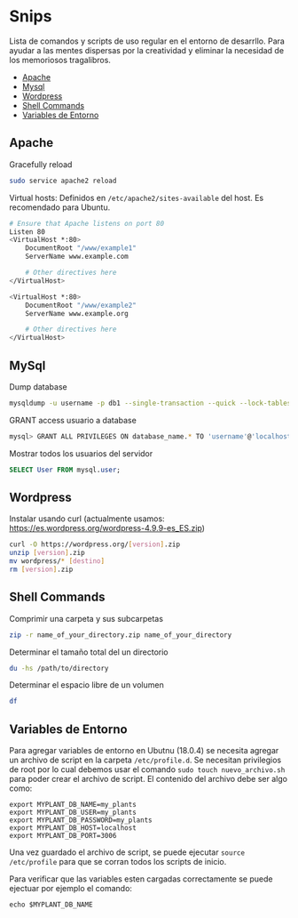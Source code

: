 # Snips

Lista de comandos y scripts de uso regular en el entorno de desarrllo.
Para ayudar a las mentes dispersas por la creatividad y eliminar la necesidad de los memoriosos tragalibros. 

+ [Apache](https://github.com/LucasNatoli/LucasNatoli/blob/master/snips.md#apache)
+ [Mysql](https://github.com/LucasNatoli/LucasNatoli/blob/master/snips.md#mysql)
+ [Wordpress](https://github.com/LucasNatoli/LucasNatoli/blob/master/snips.md#wordpress)
+ [Shell Commands](https://github.com/LucasNatoli/LucasNatoli/blob/master/snips.md#shell-commands)
+ [Variables de Entorno](https://github.com/LucasNatoli/LucasNatoli/blob/master/snips.md#variables-de-entorno)

## Apache

Gracefully reload

```bash
sudo service apache2 reload
```


Virtual hosts: Definidos en `/etc/apache2/sites-available` del host. Es recomendado para Ubuntu.

```bash
# Ensure that Apache listens on port 80
Listen 80
<VirtualHost *:80>
    DocumentRoot "/www/example1"
    ServerName www.example.com

    # Other directives here
</VirtualHost>

<VirtualHost *:80>
    DocumentRoot "/www/example2"
    ServerName www.example.org

    # Other directives here
</VirtualHost>
```

## MySql 

Dump database

```bash
mysqldump -u username -p db1 --single-transaction --quick --lock-tables=false > db1-backup-$(date +%F).sql
```

GRANT access usuario a database

```bash
mysql> GRANT ALL PRIVILEGES ON database_name.* TO 'username'@'localhost';
```

Mostrar todos los usuarios del servidor

```sql
SELECT User FROM mysql.user;
```

## Wordpress

Instalar usando curl 
(actualmente usamos: https://es.wordpress.org/wordpress-4.9.9-es_ES.zip)

```bash
curl -O https://wordpress.org/[version].zip
unzip [version].zip 
mv wordpress/* [destino]
rm [version].zip 
```

## Shell Commands

Comprimir una carpeta y sus subcarpetas 

```bash
zip -r name_of_your_directory.zip name_of_your_directory
```

Determinar el tamaño total del un directorio

```bash
du -hs /path/to/directory
```

Determinar el espacio libre de un volumen 

```bash
df
```

## Variables de Entorno

Para agregar variables de entorno en Ubutnu (18.0.4) se necesita agregar un archivo de script en la carpeta ```/etc/profile.d```. Se necesitan privilegios de root por lo cual debemos usar el comando ```sudo touch nuevo_archivo.sh``` para poder crear el archivo de script. El contenido del archivo debe ser algo como:

```
export MYPLANT_DB_NAME=my_plants
export MYPLANT_DB_USER=my_plants
export MYPLANT_DB_PASSWORD=my_plants
export MYPLANT_DB_HOST=localhost
export MYPLANT_DB_PORT=3006
```
Una vez guardado el archivo de script, se puede ejecutar ```source /etc/profile``` para que se corran todos los scripts de inicio. 

Para verificar que las variables esten cargadas correctamente se puede ejectuar por ejemplo el comando:
```
echo $MYPLANT_DB_NAME
```
